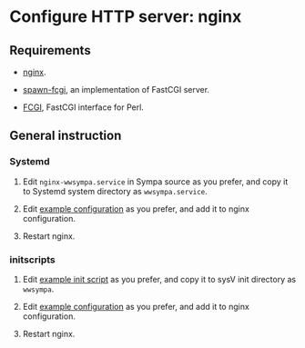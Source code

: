 Configure HTTP server: nginx
============================

Requirements
------------

* [nginx](https://nginx.org/en/download.html).

* [spawn-fcgi](https://redmine.lighttpd.net/projects/spawn-fcgi/wiki), an implementation of FastCGI server.

* [FCGI](https://metacpan.org/release/FCGI), FastCGI interface for Perl.

General instruction
-------------------

### Systemd

1. Edit ``nginx-wwsympa.service`` in Sympa source as you prefer, and copy it to Systemd system directory as ``wwsympa.service``.

2. Edit [example configuration](../examples/nginx/sympa.conf) as you prefer,
   and add it to nginx configuration.

3. Restart nginx.

### initscripts

1. Edit [example init script](../examples/initscripts/wwsympa) as you prefer, and copy it to sysV init directory as ``wwsympa``.

2. Edit [example configuration](../examples/nginx/sympa.conf) as you prefer,
   and add it to nginx configuration.

3. Restart nginx.

